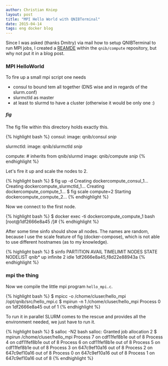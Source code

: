```yaml
---
author: Christian Kniep
layout: post
title: "MPI Hello World with QNIBTerminal"
date: 2015-04-14
tags: eng docker blog 
---
```


Since I was asked (thanks Dmitry) via mail how to setup QNIBTerminal to run MPI jobs, I created a [REAMDE](https://github.com/ChristianKniep/docker-compute/blob/master/README.md) within the `qnib/compute` repository, but why not put it in a blog post.

### MPI HelloWorld

To fire up a small mpi script one needs

- consul to bound tem all together (DNS wise and in regards of the slurm.conf)
- slurmctld as master
- at least to slurmd to have a cluster (otherwise it would be only one :)

##### fig

The fig file within this directory holds exactly this.

{% highlight bash %}
consul:
    image: qnib/consul
    *snip*

slurmctld:
    image: qnib/slurmctld
    *snip*

compute:
    # inherits from qnib/slurmd
    image: qnib/compute
    *snip*
{% endhighlight %}


Let's fire it up and scale the nodes to 2.

{% highlight bash %}
$ fig up -d
Creating dockercompute_consul_1...
Creating dockercompute_slurmctld_1...
Creating dockercompute_compute_1...
$ fig scale compute=2
Starting dockercompute_compute_2...
{% endhighlight %}


Now we connect to the first node.

{% highlight bash %}
$ docker exec -ti dockercompute_compute_1 bash
[root@1df2666e8a45 /]#
{% endhighlight %}


After some time sinfo should show all nodes. The names are random, because I use the scale feature of fig (docker-compose), which
is not able to use different hostnames (as to my knowledge).

{% highlight bash %}
$ sinfo
PARTITION AVAIL  TIMELIMIT  NODES  STATE NODELIST
qnib*        up   infinite      2   idle 1df2666e8a45,f8d22e88943a
{% endhighlight %}


### mpi the thing

Now we compile the little mpi program `hello_mpi.c`.

{% highlight bash %}
$ mpicc -o /chome/cluser/hello_mpi /opt/qnib/src/hello_mpi.c
$ mpirun -n 1 /chome/cluser/hello_mpi
Process 0 on 1df2666e8a45 out of 1
{% endhighlight %}

To run it in parallel SLURM comes to the rescue and provides all the environment needed, we just have to run it.

{% highlight bash %}
$ salloc -N2 bash
salloc: Granted job allocation 2
$ mpirun /chome/cluser/hello_mpi
Process 7 on cdf11fef8b1e out of 8
Process 4 on cdf11fef8b1e out of 8
Process 6 on cdf11fef8b1e out of 8
Process 5 on cdf11fef8b1e out of 8
Process 3 on 647c9ef10a16 out of 8
Process 2 on 647c9ef10a16 out of 8
Process 0 on 647c9ef10a16 out of 8
Process 1 on 647c9ef10a16 out of 8
{% endhighlight %}




